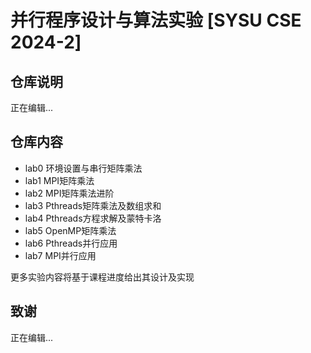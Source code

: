 # 并行程序设计与算法实验 [SYSU CSE 2024-2]

## 仓库说明

正在编辑...

## 仓库内容

* lab0 环境设置与串行矩阵乘法
* lab1 MPI矩阵乘法
* lab2 MPI矩阵乘法进阶
* lab3 Pthreads矩阵乘法及数组求和
* lab4 Pthreads方程求解及蒙特卡洛
* lab5 OpenMP矩阵乘法
* lab6 Pthreads并行应用
* lab7 MPI并行应用

更多实验内容将基于课程进度给出其设计及实现

## 致谢

正在编辑...

